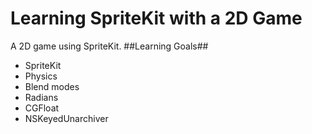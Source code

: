 # Learning SpriteKit with a 2D Game #
A 2D game using SpriteKit.
##Learning Goals##
<ul>
  <li>SpriteKit</li>
  <li>Physics</li>
  <li>Blend modes </li>
  <li>Radians</li>
  <li>CGFloat</li>
  <li>NSKeyedUnarchiver</li>
</ul>
